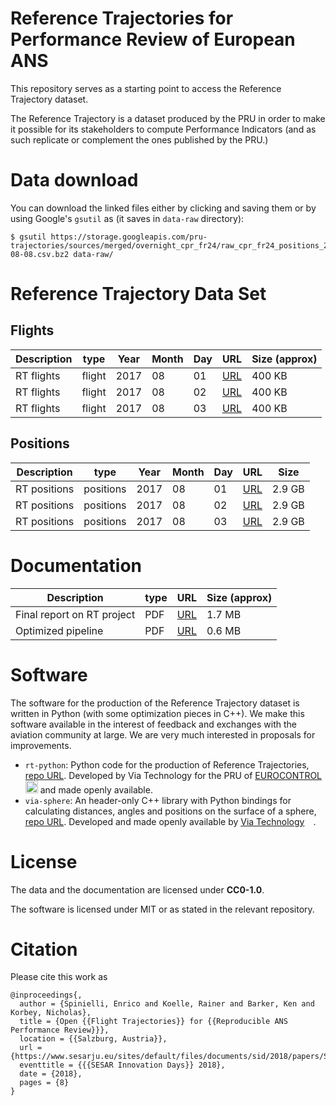 # Reference Trajectories for Performance Review of European ANS

This repository serves as a starting point to access the Reference Trajectory dataset.

The Reference Trajectory is a dataset produced by the PRU in order to make it possible for its stakeholders to
compute Performance Indicators (and as such replicate or complement the ones published by the PRU.)

# Data download

You can download the linked files either by clicking and saving them or
by using Google's `gsutil` as (it saves in  `data-raw` directory):

```shell
$ gsutil https://storage.googleapis.com/pru-trajectories/sources/merged/overnight_cpr_fr24/raw_cpr_fr24_positions_2017-08-08.csv.bz2 data-raw/
```

# Reference Trajectory Data Set

## Flights

| Description           | type      | Year | Month | Day | URL              | Size (approx) |
|-----------------------|-----------|------|-------|-----|------------------|---------------|
| RT flights            | flight    | 2017 |    08 |  01 | [URL][f20180801] | 400 KB        |
| RT flights            | flight    | 2017 |    08 |  02 | [URL][f20180802] | 400 KB        |
| RT flights            | flight    | 2017 |    08 |  03 | [URL][f20180803] | 400 KB        |

[f20180801]: https://storage.googleapis.com/pru-trajectories/sources/merged/overnight_cpr_fr24/cpr_fr24_events_2017-08-01.csv.bz2 "reference trajectory flights on 20180801"
[f20180802]: https://storage.googleapis.com/pru-trajectories/sources/merged/overnight_cpr_fr24/cpr_fr24_events_2017-08-02.csv.bz2 "reference trajectory flights on 20180802"
[f20180803]: https://storage.googleapis.com/pru-trajectories/sources/merged/overnight_cpr_fr24/cpr_fr24_events_2017-08-03.csv.bz2 "reference trajectory flights on 20180803"

## Positions

| Description   | type      | Year | Month | Day | URL              | Size    |
|---------------|-----------|------|-------|-----|------------------|---------|
| RT positions  | positions | 2017 |    08 |  01 | [URL][p20180801] | 2.9 GB  |
| RT positions  | positions | 2017 |    08 |  02 | [URL][p20180802] | 2.9 GB  |
| RT positions  | positions | 2017 |    08 |  03 | [URL][p20180803] | 2.9 GB  |

[p20180801]: https://storage.googleapis.com/pru-trajectories/products/synth_positions/cpr_fr24/mas_05_cpr_fr24_synth_positions_2017-08-01.csv.bz2 "reference trajectory positions on 20180801"
[p20180802]: https://storage.googleapis.com/pru-trajectories/products/synth_positions/cpr_fr24/mas_05_cpr_fr24_synth_positions_2017-08-02.csv.bz2 "reference trajectory positions on 20180802"
[p20180803]: https://storage.googleapis.com/pru-trajectories/products/synth_positions/cpr_fr24/mas_05_cpr_fr24_synth_positions_2017-08-03.csv.bz2 "reference trajectory positions on 20180803"

# Documentation

| Description                                             | type      | URL              | Size (approx) |
|---------------------------------------------------------|-----------|------------------|---------------|
| Final report on RT project                              | PDF       | [URL][rtdoc1]    | 1.7 MB        |
| Optimized pipeline                                      | PDF       | [URL][rtdoc2]    | 0.6 MB        |

[rtdoc1]: https://github.com/euctrl-pru/reftrj/raw/master/Trajectories_Production_Final_Report.pdf "Final report on RT project"
[rtdoc2]: <https://github.com/euctrl-pru/reftrj/blob/master/Trajectories%20Pipeline%20User%20Guide%20issue%201_0_0.pdf> "Optimized pipeline"



# Software

The software for the production of the Reference Trajectory dataset is written in Python (with some optimization pieces in C++).
We make this software available in the interest of feedback and exchanges with the aviation community at large.
We are very much interested in proposals for improvements.

* `rt-python`: Python code for the production of Reference Trajectories, [repo URL][rt-python].
  Developed by Via Technology for the PRU of [EUROCONTROL<img src='https://upload.wikimedia.org/wikipedia/commons/b/b2/Eurocontrol_logo_2010.svg' height='20px'>][euctrl] and made openly available. 
* `via-sphere`: An header-only C++ library with Python bindings for calculating distances, angles and positions on
  the surface of a sphere, [repo URL][via-sphere].
  Developed and made openly available by [Via Technology<img src='https://via-technology.aero/wp-content/uploads/2017/07/Via-Technology-x2.png' height='14px'>][via].

[rt-python]: <https://github.com/euctrl-pru/rt-python> "rt-python repository"
[via-sphere]: <https://bitbucket.org/viaaero/via-sphere/src/master/>
[via]: <https://via-technology.aero/> "Via Technology's Home Page"
[euctrl]: <https://www.eurocontrol.int/> "EUROCONTROL's Home Page"

# License

The data and the documentation are licensed under **CC0-1.0**.

The software is licensed under MIT or as stated in the relevant repository.

# Citation
Please cite this work as

```
@inproceedings{,
  author = {Spinielli, Enrico and Koelle, Rainer and Barker, Ken and Korbey, Nicholas},
  title = {Open {{Flight Trajectories}} for {{Reproducible ANS Performance Review}}},
  location = {{Salzburg, Austria}},
  url = {https://www.sesarju.eu/sites/default/files/documents/sid/2018/papers/SIDs_2018_paper_4.pdf},
  eventtitle = {{{SESAR Innovation Days}} 2018},
  date = {2018},
  pages = {8}
}
```

